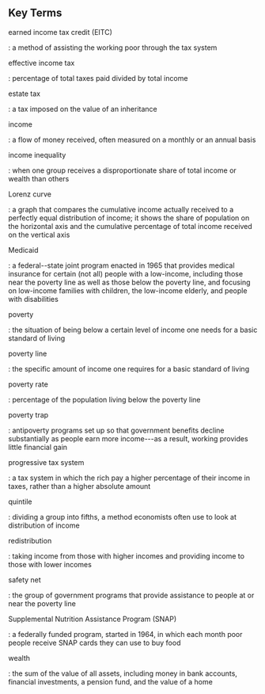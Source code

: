 ## Key Terms

earned income tax credit (EITC)

:   a method of assisting the working poor through the tax system

effective income tax

:   percentage of total taxes paid divided by total income

estate tax

:   a tax imposed on the value of an inheritance

income

:   a flow of money received, often measured on a monthly or an annual
    basis

income inequality

:   when one group receives a disproportionate share of total income or
    wealth than others

Lorenz curve

:   a graph that compares the cumulative income actually received to a
    perfectly equal distribution of income; it shows the share of
    population on the horizontal axis and the cumulative percentage of
    total income received on the vertical axis

Medicaid

:   a federal--state joint program enacted in 1965 that provides medical
    insurance for certain (not all) people with a low-income, including
    those near the poverty line as well as those below the poverty line,
    and focusing on low-income families with children, the low-income
    elderly, and people with disabilities

poverty

:   the situation of being below a certain level of income one needs for
    a basic standard of living

poverty line

:   the specific amount of income one requires for a basic standard of
    living

poverty rate

:   percentage of the population living below the poverty line

poverty trap

:   antipoverty programs set up so that government benefits decline
    substantially as people earn more income---as a result, working
    provides little financial gain

progressive tax system

:   a tax system in which the rich pay a higher percentage of their
    income in taxes, rather than a higher absolute amount

quintile

:   dividing a group into fifths, a method economists often use to look
    at distribution of income

redistribution

:   taking income from those with higher incomes and providing income to
    those with lower incomes

safety net

:   the group of government programs that provide assistance to people
    at or near the poverty line

Supplemental Nutrition Assistance Program (SNAP)

:   a federally funded program, started in 1964, in which each month
    poor people receive SNAP cards they can use to buy food

wealth

:   the sum of the value of all assets, including money in bank
    accounts, financial investments, a pension fund, and the value of a
    home
